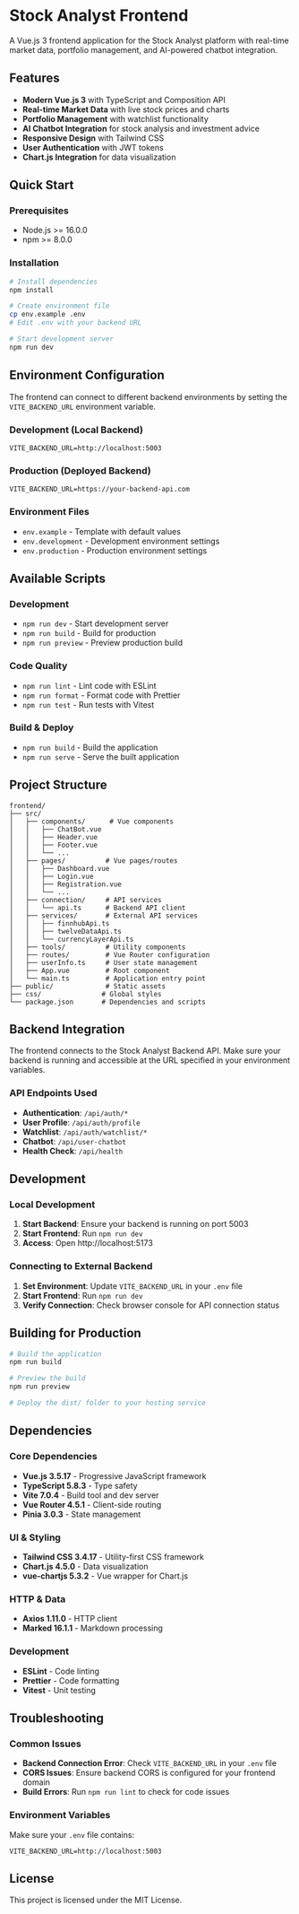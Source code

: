 # Stock Analyst Frontend

A Vue.js 3 frontend application for the Stock Analyst platform with real-time market data, portfolio management, and AI-powered chatbot integration.

## Features

- **Modern Vue.js 3** with TypeScript and Composition API
- **Real-time Market Data** with live stock prices and charts
- **Portfolio Management** with watchlist functionality
- **AI Chatbot Integration** for stock analysis and investment advice
- **Responsive Design** with Tailwind CSS
- **User Authentication** with JWT tokens
- **Chart.js Integration** for data visualization

## Quick Start

### Prerequisites

- Node.js >= 16.0.0
- npm >= 8.0.0

### Installation

```bash
# Install dependencies
npm install

# Create environment file
cp env.example .env
# Edit .env with your backend URL

# Start development server
npm run dev
```

## Environment Configuration

The frontend can connect to different backend environments by setting the `VITE_BACKEND_URL` environment variable.

### Development (Local Backend)

```env
VITE_BACKEND_URL=http://localhost:5003
```

### Production (Deployed Backend)

```env
VITE_BACKEND_URL=https://your-backend-api.com
```

### Environment Files

- `env.example` - Template with default values
- `env.development` - Development environment settings
- `env.production` - Production environment settings

## Available Scripts

### Development

- `npm run dev` - Start development server
- `npm run build` - Build for production
- `npm run preview` - Preview production build

### Code Quality

- `npm run lint` - Lint code with ESLint
- `npm run format` - Format code with Prettier
- `npm run test` - Run tests with Vitest

### Build & Deploy

- `npm run build` - Build the application
- `npm run serve` - Serve the built application

## Project Structure

```
frontend/
├── src/
│   ├── components/      # Vue components
│   │   ├── ChatBot.vue
│   │   ├── Header.vue
│   │   ├── Footer.vue
│   │   └── ...
│   ├── pages/          # Vue pages/routes
│   │   ├── Dashboard.vue
│   │   ├── Login.vue
│   │   ├── Registration.vue
│   │   └── ...
│   ├── connection/     # API services
│   │   └── api.ts      # Backend API client
│   ├── services/       # External API services
│   │   ├── finnhubApi.ts
│   │   ├── twelveDataApi.ts
│   │   └── currencyLayerApi.ts
│   ├── tools/          # Utility components
│   ├── routes/         # Vue Router configuration
│   ├── userInfo.ts     # User state management
│   ├── App.vue         # Root component
│   └── main.ts         # Application entry point
├── public/             # Static assets
├── css/               # Global styles
└── package.json       # Dependencies and scripts
```

## Backend Integration

The frontend connects to the Stock Analyst Backend API. Make sure your backend is running and accessible at the URL specified in your environment variables.

### API Endpoints Used

- **Authentication**: `/api/auth/*`
- **User Profile**: `/api/auth/profile`
- **Watchlist**: `/api/auth/watchlist/*`
- **Chatbot**: `/api/user-chatbot`
- **Health Check**: `/api/health`

## Development

### Local Development

1. **Start Backend**: Ensure your backend is running on port 5003
2. **Start Frontend**: Run `npm run dev`
3. **Access**: Open http://localhost:5173

### Connecting to External Backend

1. **Set Environment**: Update `VITE_BACKEND_URL` in your `.env` file
2. **Start Frontend**: Run `npm run dev`
3. **Verify Connection**: Check browser console for API connection status

## Building for Production

```bash
# Build the application
npm run build

# Preview the build
npm run preview

# Deploy the dist/ folder to your hosting service
```

## Dependencies

### Core Dependencies

- **Vue.js 3.5.17** - Progressive JavaScript framework
- **TypeScript 5.8.3** - Type safety
- **Vite 7.0.4** - Build tool and dev server
- **Vue Router 4.5.1** - Client-side routing
- **Pinia 3.0.3** - State management

### UI & Styling

- **Tailwind CSS 3.4.17** - Utility-first CSS framework
- **Chart.js 4.5.0** - Data visualization
- **vue-chartjs 5.3.2** - Vue wrapper for Chart.js

### HTTP & Data

- **Axios 1.11.0** - HTTP client
- **Marked 16.1.1** - Markdown processing

### Development

- **ESLint** - Code linting
- **Prettier** - Code formatting
- **Vitest** - Unit testing

## Troubleshooting

### Common Issues

- **Backend Connection Error**: Check `VITE_BACKEND_URL` in your `.env` file
- **CORS Issues**: Ensure backend CORS is configured for your frontend domain
- **Build Errors**: Run `npm run lint` to check for code issues

### Environment Variables

Make sure your `.env` file contains:

```env
VITE_BACKEND_URL=http://localhost:5003
```

## License

This project is licensed under the MIT License.
